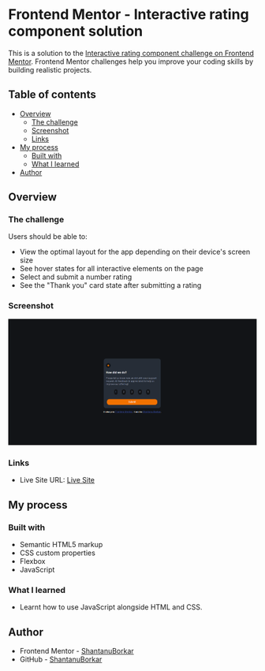 # Frontend Mentor - Interactive rating component solution

This is a solution to the [Interactive rating component challenge on Frontend Mentor](https://www.frontendmentor.io/challenges/interactive-rating-component-koxpeBUmI). Frontend Mentor challenges help you improve your coding skills by building realistic projects. 

## Table of contents

- [Overview](#overview)
  - [The challenge](#the-challenge)
  - [Screenshot](#screenshot)
  - [Links](#links)
- [My process](#my-process)
  - [Built with](#built-with)
  - [What I learned](#what-i-learned)
- [Author](#author)


## Overview

### The challenge

Users should be able to:

- View the optimal layout for the app depending on their device's screen size
- See hover states for all interactive elements on the page
- Select and submit a number rating
- See the "Thank you" card state after submitting a rating

### Screenshot

![](images/Screenshot.png)

### Links

- Live Site URL: [Live Site](https://interactive-review-sb.netlify.app/)

## My process

### Built with

- Semantic HTML5 markup
- CSS custom properties
- Flexbox
- JavaScript

### What I learned

- Learnt how to use JavaScript alongside HTML and CSS.

## Author

- Frontend Mentor - [ShantanuBorkar](https://www.frontendmentor.io/profile/ShantanuBorkar)
- GitHub - [ShantanuBorkar](https://www.github.com/AlsoShantanuBorkar/)



